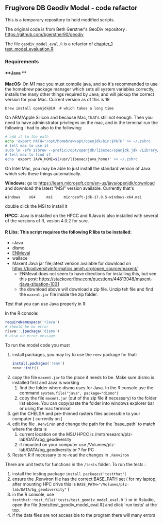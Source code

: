 ## Frugivore DB Geodiv Model - code refactor

This is a temporary repository to hold modified scripts. 

The original code is from Beth Gerstner's GeoDiv repository : https://github.com/bgerstner90/geodiv

The file `geodiv_model_eval.R` is a refactor of [chapter_1 test_model_evaluation.R](https://github.com/bgerstner90/geodiv/blob/master/chapter_1/rcode/test_model_evaluation.R#L91)

### Requirements

#### **Java **

**MacOS:**  On M1 mac you must compile java, and so it's recommended to use the homebrew package manager which sets all system variables correctly, installs the many other things required by Java, and will pickup the correct version for your Mac.  Current version as of this is 19

 `brew install openjdk@19  # which takes a long time`

On ARM/Apple Silicon and because Mac, that's still not enough.  Then you need to have administrator privileges on the mac, and in the terminal run the following I had to also to the following: 

```Bash
# add it to the path
echo 'export PATH="/opt/homebrew/opt/openjdk/bin:$PATH" >> ~/.zshrc
# tell mac to use it 
sudo ln -sfn $(brew --prefix)/opt/openjdk/libexec/openjdk.jdk /Library/Java/JavaVirtualMachines/openjdk.jdk
# tell mac to find it
echo 'export JAVA_HOME=$(/usr/libexec/java_home)' >> ~/.zshrc
```

On Intel Mac, you may be able to just install the standard version of Java which sets these things automatically. 


**Windows:**  go to https://learn.microsoft.com/en-us/java/openjdk/download and download the latest "MSI" version available.  Currently that's

`Windows 	x64 	msi 	microsoft-jdk-17.0.5-windows-x64.msi`


double click the MSI to install it

**HPCC:**  Java is installed on the HPCC and RJava is also installed with several of the versions of R, vesion 4.0.2 for sure. 

#### **R Libs:** This script requires the following R libs to be installed: 

 - rJava
 - dismo
 - [ENMeval](https://jamiemkass.github.io/ENMeval/index.html)
 - wallace
 - Maxent Java jar file,latest version avaiable for download on https://biodiversityinformatics.amnh.org/open_source/maxent/  
     - ENMeval does not seem to have directions for installing this, but see this post: https://stackoverflow.com/questions/44813048/maxent-rjava-situation-1001
     - the download above will download a zip file.  Unzip teh file and find the `maxent.jar` file inside the zip folder.   
  
Test that you can use Java properly in R

In the R console: 

```R  
requireNamespace('rJava')
# should be no error
rJava::.jpackage('dismo')
# also no error message. 
```

To run the model code you must

1. install packages, you may try to use the `renv` package for that: 
   ```R
   install.packages('renv')
   renv::init()
   ```
1. copy the file `maxent.jar` to the place it needs to be.  Make sure dismo is installed first and Java is working
    1. find the folder where dismo uses for Java.  In the R console use the command `system.file("java", package="dismo")`
    1. copy the file `maxent.jar` (out of the zip file if necessary) to the folder list above.  You can copy/paste the folder into windows explorer bar or using the mac terminal
1. get the CHELSA and pre-thinned rasters files accessible to your computer ( currently on ) 
1. edit the file `.Renviron` and change the path for the 'base_path' to match where the data is
    1. current location on the MSU HPCC is /mnt/research/plz-lab/DATA/bg_geodiversity
    1. if mounted on your computer use /Volumes/plz-lab/DATA/bg_geodiversity or ? for PC
1. Restart R if necessary to re-read the changes in `.Renviron`

There are unit tests for functions in the `/tests` folder.  To run the tests : 


1. install the testing package `install.packages('testthat')`
1. ensure the .Renviron file has the correct BASE_PATH set ( for my laptop, after mounting HPC drive this is `BASE_PATH="/Volumes/plz-lab/DATA/bg_geodiversity"` )
1. in the R console, use `testthat::test_file('tests/test_geodiv_model_eval.R')` or in Rstudio, open the file [tests/test_geodiv_model_eval.R] and click 'run tests' at the top. 
1. if the data files are not accessible to the program there will many errors


